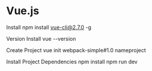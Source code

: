 # Vue.js

Install
npm install vue-cli@2.7.0 -g

Version Install
vue --version

Create Project
vue init webpack-simple#1.0 nameproject

Install Project Dependencies
npm install
npm run dev
